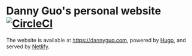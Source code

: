 # Danny Guo's personal website [![CircleCI](https://circleci.com/gh/dguo/dguo.github.io.svg?style=svg)](https://circleci.com/gh/dguo/dguo.github.io)
The website is available at https://dannyguo.com, powered by [Hugo](https://gohugo.io/), and served by [Netlify](https://netlify.com/).
